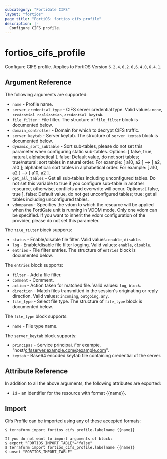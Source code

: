 ```yaml
---
subcategory: "FortiGate CIFS"
layout: "fortios"
page_title: "FortiOS: fortios_cifs_profile"
description: |-
  Configure CIFS profile.
---
```


# fortios_cifs_profile
Configure CIFS profile. Applies to FortiOS Version `6.2.4,6.2.6,6.4.0,6.4.1`.

## Argument Reference

The following arguments are supported:

* `name` - Profile name.
* `server_credential_type` - CIFS server credential type. Valid values: `none`, `credential-replication`, `credential-keytab`.
* `file_filter` - File filter. The structure of `file_filter` block is documented below.
* `domain_controller` - Domain for which to decrypt CIFS traffic.
* `server_keytab` - Server keytab. The structure of `server_keytab` block is documented below.
* `dynamic_sort_subtable` - Sort sub-tables, please do not set this parameter when configuring static sub-tables. Options: [ false, true, natural, alphabetical ]. false: Default value, do not sort tables; true/natural: sort tables in natural order. For example: [ a10, a2 ] --> [ a2, a10 ]; alphabetical: sort tables in alphabetical order. For example: [ a10, a2 ] --> [ a10, a2 ].
* `get_all_tables` - Get all sub-tables including unconfigured tables. Do not set this variable to true if you configure sub-table in another resource, otherwise, conflicts and overwrite will occur. Options: [ false, true ]. false: Default value, do not get unconfigured tables; true: get all tables including unconfigured tables. 
* `vdomparam` - Specifies the vdom to which the resource will be applied when the FortiGate unit is running in VDOM mode. Only one vdom can be specified. If you want to inherit the vdom configuration of the provider, please do not set this parameter.

The `file_filter` block supports:

* `status` - Enable/disable file filter. Valid values: `enable`, `disable`.
* `log` - Enable/disable file filter logging. Valid values: `enable`, `disable`.
* `entries` - File filter entries. The structure of `entries` block is documented below.

The `entries` block supports:

* `filter` - Add a file filter.
* `comment` - Comment.
* `action` - Action taken for matched file. Valid values: `log`, `block`.
* `direction` - Match files transmitted in the session's originating or reply direction. Valid values: `incoming`, `outgoing`, `any`.
* `file_type` - Select file type. The structure of `file_type` block is documented below.

The `file_type` block supports:

* `name` - File type name.

The `server_keytab` block supports:

* `principal` - Service principal.  For example, "host/cifsserver.example.com@example.com".
* `keytab` - Base64 encoded keytab file containing credential of the server.


## Attribute Reference

In addition to all the above arguments, the following attributes are exported:
* `id` - an identifier for the resource with format {{name}}.

## Import

Cifs Profile can be imported using any of these accepted formats:
```
$ terraform import fortios_cifs_profile.labelname {{name}}

If you do not want to import arguments of block:
$ export "FORTIOS_IMPORT_TABLE"="false"
$ terraform import fortios_cifs_profile.labelname {{name}}
$ unset "FORTIOS_IMPORT_TABLE"
```
